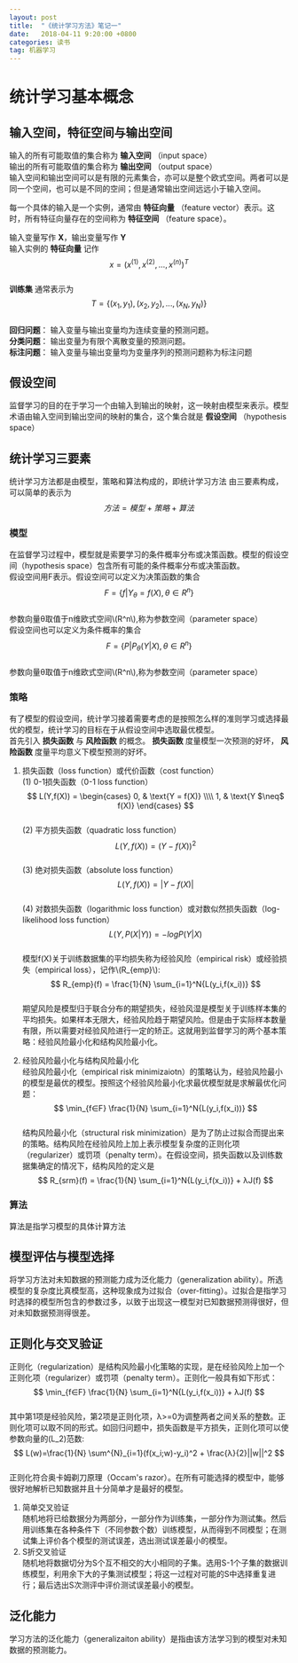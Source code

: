 ```yaml
---
layout: post
title:  "《统计学习方法》笔记一"
date:   2018-04-11 9:20:00 +0800
categories: 读书
tag: 机器学习
---
```


# 统计学习基本概念 #
## 输入空间，特征空间与输出空间 ##
输入的所有可能取值的集合称为 **输入空间** （input space）   
输出的所有可能取值的集合称为 **输出空间** （output space）  
输入空间和输出空间可以是有限的元素集合，亦可以是整个欧式空间。两者可以是同一个空间，也可以是不同的空间；但是通常输出空间远远小于输入空间。  
  
每一个具体的输入是一个实例，通常由 **特征向量** （feature vector）表示。这时，所有特征向量存在的空间称为 **特征空间** （feature space）。

输入变量写作 **X**，输出变量写作 **Y**  
输入实例的 **特征向量** 记作  
	$$ x=(x^{(1)},x^{(2)},...,x^{(n)})^T $$  
**训练集** 通常表示为  
	$$ T=\lbrace(x_1,y_1),(x_2,y_2),...,(x_N,y_N)\rbrace $$  
**回归问题**： 输入变量与输出变量均为连续变量的预测问题。  
**分类问题**： 输出变量为有限个离散变量的预测问题。  
**标注问题**： 输入变量与输出变量均为变量序列的预测问题称为标注问题  

## 假设空间 ##
监督学习的目的在于学习一个由输入到输出的映射，这一映射由模型来表示。模型术语由输入空间到输出空间的映射的集合，这个集合就是 **假设空间** （hypothesis space）  

## 统计学习三要素 ##
统计学习方法都是由模型，策略和算法构成的，即统计学习方法 由三要素构成，可以简单的表示为  
$$方法 = 模型 + 策略 + 算法$$   
### 模型 ###
在监督学习过程中，模型就是索要学习的条件概率分布或决策函数。模型的假设空间（hypothesis space）包含所有可能的条件概率分布或决策函数。   
假设空间用F表示。假设空间可以定义为决策函数的集合  
	$$ F= \lbrace f|Y_θ=f(X), θ∈R^n \rbrace $$  
参数向量θ取值于n维欧式空间\\(R^n\\),称为参数空间（parameter space）  
假设空间也可以定义为条件概率的集合  
	$$ F= \lbrace P|P_θ(Y|X), θ∈R^n \rbrace $$  
参数向量θ取值于n维欧式空间\\(R^n\\),称为参数空间（parameter space） 
### 策略 ###
有了模型的假设空间，统计学习接着需要考虑的是按照怎么样的准则学习或选择最优的模型，统计学习的目标在于从假设空间中选取最优模型。  
首先引入 **损失函数** 与 **风险函数** 的概念。 **损失函数** 度量模型一次预测的好坏， **风险函数** 度量平均意义下模型预测的好坏。  
1. 损失函数（loss function）或代价函数（cost function）    
(1) 0-1损失函数（0-1 loss function）  
	$$
	L(Y,f(X)) =
	\begin{cases}
	0, & \text{Y = f(X)}  \\\\
	1, & \text{Y $\neq$ f(X)}
	\end{cases}
	$$  
(2) 平方损失函数（quadratic loss function）  
	$$ L(Y,f(X)) = (Y-f(X))^2 $$  
(3) 绝对损失函数（absolute loss function）    
	$$ L(Y,f(X)) = |Y-f(X)| $$  
(4) 对数损失函数（logarithmic loss function）或对数似然损失函数（log-likelihood loss function）    
	$$ L(Y,P(X|Y)) = -log{P(Y|X)} $$  
模型f(X)关于训练数据集的平均损失称为经验风险（empirical risk）或经验损失（empirical loss），记作\\(R_{emp}\\):  
	$$ 
	R_{emp}(f) = \frac{1}{N} \sum_{i=1}^N{L(y_i,f(x_i))}
	$$  
期望风险是模型归于联合分布的期望损失，经验风湿是模型关于训练样本集的平均损失。如果样本无限大，经验风险趋于期望风险。但是由于实际样本数量有限，所以需要对经验风险进行一定的矫正。这就用到监督学习的两个基本策略：经验风险最小化和结构风险最小化。  

2. 经验风险最小化与结构风险最小化  
经验风险最小化（empirical risk minimizaiotn）的策略认为，经验风险最小的模型是最优的模型。按照这个经验风险最小化求最优模型就是求解最优化问题：  
	$$ \min_{f∈F} \frac{1}{N} \sum_{i=1}^N{L(y_i,f(x_i))} $$  
结构风险最小化（structural risk minimization）是为了防止过拟合而提出来的策略。结构风险在经验风险上加上表示模型复杂度的正则化项（regularizer）或罚项（penalty term）。在假设空间，损失函数以及训练数据集确定的情况下，结构风险的定义是  
	$$ R_{srm}(f) =  \frac{1}{N} \sum_{i=1}^N{L(y_i,f(x_i))} + λJ(f) $$  

### 算法 ###
算法是指学习模型的具体计算方法  

## 模型评估与模型选择 ## 
将学习方法对未知数据的预测能力成为泛化能力（generalization ability）。所选模型的复杂度比真模型高，这种现象成为过拟合（over-fitting）。过拟合是指学习时选择的模型所包含的参数过多，以致于出现这一模型对已知数据预测得很好，但对未知数据预测得很差。  

## 正则化与交叉验证
正则化（regularization）是结构风险最小化策略的实现，是在经验风险上加一个正则化项（regularizer）或罚项（penalty term）。正则化一般具有如下形式：  
	$$ \min_{f∈F} \frac{1}{N} \sum_{i=1}^N{L(y_i,f(x_i))} + λJ(f) $$  
其中第1项是经验风险，第2项是正则化项，λ>=0为调整两者之间关系的整数。正则化项可以取不同的形式。如回归问题中，损失函数是平方损失，正则化项可以使参数向量的\(L_2\)范数:
	$$ L(w)=\frac{1}{N} \sum^{N}_{i=1}(f(x_i;w)-y_i)^2 + \frac{λ}{2}||w||^2 $$  
正则化符合奥卡姆剃刀原理（Occam's razor）。在所有可能选择的模型中，能够很好地解析已知数据并且十分简单才是最好的模型。  

1. 简单交叉验证  
随机地将已给数据分为两部分，一部分作为训练集，一部分作为测试集。然后用训练集在各种条件下（不同参数个数）训练模型，从而得到不同模型；在测试集上评价各个模型的测试误差，选出测试误差最小的模型。
2. S折交叉验证  
随机地将数据切分为S个互不相交的大小相同的子集。选用S-1个子集的数据训练模型，利用余下大的子集测试模型；将这一过程对可能的S中选择重复进行；最后选出S次测评中评价测试误差最小的模型。

## 泛化能力 ##
学习方法的泛化能力（generalizaiton ability）是指由该方法学习到的模型对未知数据的预测能力。


  



 







  